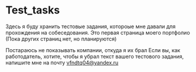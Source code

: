 # Test_tasks
Здесь я буду хранить тестовые задания, котороые мне давали для прохождения на собеседования.
Это первая страница моего портфолио (Пока других страниц нет, но планируются) 

Постараюсь не показывать компании, откуда я их брал
Если вы, как работодатель, хотите, чтобы я убрал текст вашего тестового задания, напишите мне на почту vfndtq04@yandex.ru

